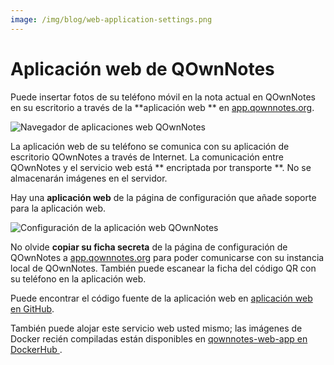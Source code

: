 ```yaml
---
image: /img/blog/web-application-settings.png
---
```


# Aplicación web de QOwnNotes

Puede insertar fotos de su teléfono móvil en la nota actual en QOwnNotes en su escritorio a través de la **aplicación web ** en [app.qownnotes.org](https://app.qownnotes.org/).

![Navegador de aplicaciones web QOwnNotes](/img/blog/web-application-browser.png "Envíe fotos desde su teléfono móvil a QOwnNotes en el escritorio")

La aplicación web de su teléfono se comunica con su aplicación de escritorio QOwnNotes a través de Internet. La comunicación entre QOwnNotes y el servicio web está ** encriptada por transporte **. No se almacenarán imágenes en el servidor.

Hay una **aplicación web** de la página de configuración que añade soporte para la aplicación web.

![Configuración de la aplicación web QOwnNotes](/img/blog/web-application-settings.png "Configurar la comunicación con la aplicación web")

No olvide **copiar su ficha secreta** de la página de configuración de QOwnNotes a [app.qownnotes.org](https://app.qownnotes.org/) para poder comunicarse con su instancia local de QOwnNotes. También puede escanear la ficha del código QR con su teléfono en la aplicación web.

Puede encontrar el código fuente de la aplicación web en [aplicación web en GitHub](https://github.com/qownnotes/web-app).

También puede alojar este servicio web usted mismo; las imágenes de Docker recién compiladas están disponibles en [ qownnotes-web-app en DockerHub ](https://hub.docker.com/repository/docker/pbeke/qownnotes-web-app).
